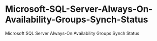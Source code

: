 # Microsoft-SQL-Server-Always-On-Availability-Groups-Synch-Status
Microsoft SQL Server Always-On Availability Groups Synch Status
